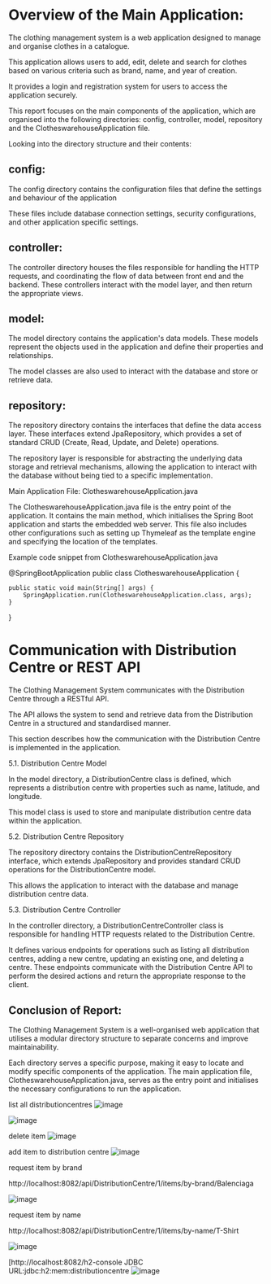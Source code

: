 # Overview of the Main Application: 

The clothing management system is a web application designed to manage and organise clothes in a catalogue. 
 


This application allows users to add, edit, delete and search for clothes based on various criteria such as brand, name, and year of creation. 
 
It provides a login and registration system for users to access the application securely. 
 
This report focuses on the main components of the application, which are organised into the following directories: config, controller, model, repository and the ClotheswarehouseApplication file.



Looking into the directory structure and their contents: 


## config: 

The config directory contains the configuration files that define the settings and behaviour of the application 
 
These files include database connection settings, security configurations, and other application specific settings. 

## controller: 

The controller directory houses the files responsible for handling the HTTP requests, and coordinating the flow of data between front end and the backend. 
These controllers interact with the model layer, and then return the appropriate views. 

## model: 

The model directory contains the application's data models. These models represent the objects used in the application and define their properties and relationships. 

The model classes are also used to interact with the database and store or retrieve data.


## repository: 

The repository directory contains the interfaces that define the data access layer. These interfaces extend JpaRepository, which provides a set of standard CRUD (Create, Read, Update, and Delete) operations.

 The repository layer is responsible for abstracting the underlying data storage and retrieval mechanisms, allowing the application to interact with the database without being tied to a specific implementation.
 

Main Application File: ClotheswarehouseApplication.java 

The ClotheswarehouseApplication.java file is the entry point of the application. It contains the main method, which initialises the Spring Boot application and starts the embedded web server. This file also includes other configurations such as setting up Thymeleaf as the template engine and specifying the location of the templates.

Example code snippet from ClotheswarehouseApplication.java

@SpringBootApplication
public class ClotheswarehouseApplication {

    public static void main(String[] args) {
        SpringApplication.run(ClotheswarehouseApplication.class, args);
    }
}
# Communication with Distribution Centre or REST API

The Clothing Management System communicates with the Distribution Centre through a RESTful API.

 The API allows the system to send and retrieve data from the Distribution Centre in a structured and standardised manner. 

This section describes how the communication with the Distribution Centre is implemented in the application.

5.1. Distribution Centre Model

In the model directory, a DistributionCentre class is defined, which represents a distribution centre with properties such as name, latitude, and longitude. 

This model class is used to store and manipulate distribution centre data within the application.

5.2. Distribution Centre Repository

The repository directory contains the DistributionCentreRepository interface, which extends JpaRepository and provides standard CRUD operations for the DistributionCentre model.

 This allows the application to interact with the database and manage distribution centre data.

5.3. Distribution Centre Controller

In the controller directory, a DistributionCentreController class is responsible for handling HTTP requests related to the Distribution Centre. 

It defines various endpoints for operations such as listing all distribution centres, adding a new centre, updating an existing one, and deleting a centre. These endpoints communicate with the Distribution Centre API to perform the desired actions and return the appropriate response to the client.



## Conclusion of Report:

The Clothing Management System is a well-organised web application that utilises a modular directory structure to separate concerns and improve maintainability. 

Each directory serves a specific purpose, making it easy to locate and modify specific components of the application. The main application file, ClotheswarehouseApplication.java, serves as the entry point and initialises the necessary configurations to run the application.




 list all distributioncentres
![image](https://user-images.githubusercontent.com/32995324/232350343-e48db9ce-eab3-48c5-991b-e14526e32694.png)


![image](https://user-images.githubusercontent.com/32995324/232350355-7bc61be3-fef6-4099-8c16-80bdd4470029.png)

delete item
![image](https://user-images.githubusercontent.com/32995324/232350365-5aca5413-d1cf-4986-a7a0-81ab4f109d8d.png)

add item to distribution centre
![image](https://user-images.githubusercontent.com/32995324/232350375-f4d9eaa0-6dfc-4522-aec8-07de596a3af2.png)

request item by brand 

http://localhost:8082/api/DistributionCentre/1/items/by-brand/Balenciaga

![image](https://user-images.githubusercontent.com/32995324/232350508-06c45529-eecd-4cdf-94fe-a03ebe6c0b5a.png)


request item by name

http://localhost:8082/api/DistributionCentre/1/items/by-name/T-Shirt

![image](https://user-images.githubusercontent.com/32995324/232350476-eb5b348a-bda7-4a78-8b3a-8e5873c150a3.png)


[http://localhost:8082/h2-console
JDBC URL:jdbc:h2:mem:distributioncentre
![image](https://user-images.githubusercontent.com/32995324/232786402-32c04867-1856-4c5b-9de9-fa7c382f38f2.png)


